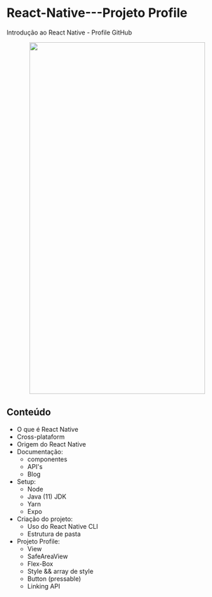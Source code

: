 # React-Native---Projeto Profile
Introdução ao React Native - Profile GitHub

<p align="center">
  <img src="https://user-images.githubusercontent.com/62412557/175459756-26deece3-5582-4c2e-9ddc-a81e03dbfde7.jpg" width="400" height="800" align= center>
</p>


## Conteúdo

- O que é React Native
- Cross-plataform
- Origem do React Native
- Documentação:
  - componentes
  - API's
  - Blog
- Setup:
  - Node
  - Java (11) JDK
  - Yarn
  - Expo
- Criação do projeto:
  - Uso do React Native CLI
  - Estrutura de pasta
- Projeto Profile:
  - View
  - SafeAreaView
  - Flex-Box
  - Style && array de style
  - Button (pressable)
  - Linking API
